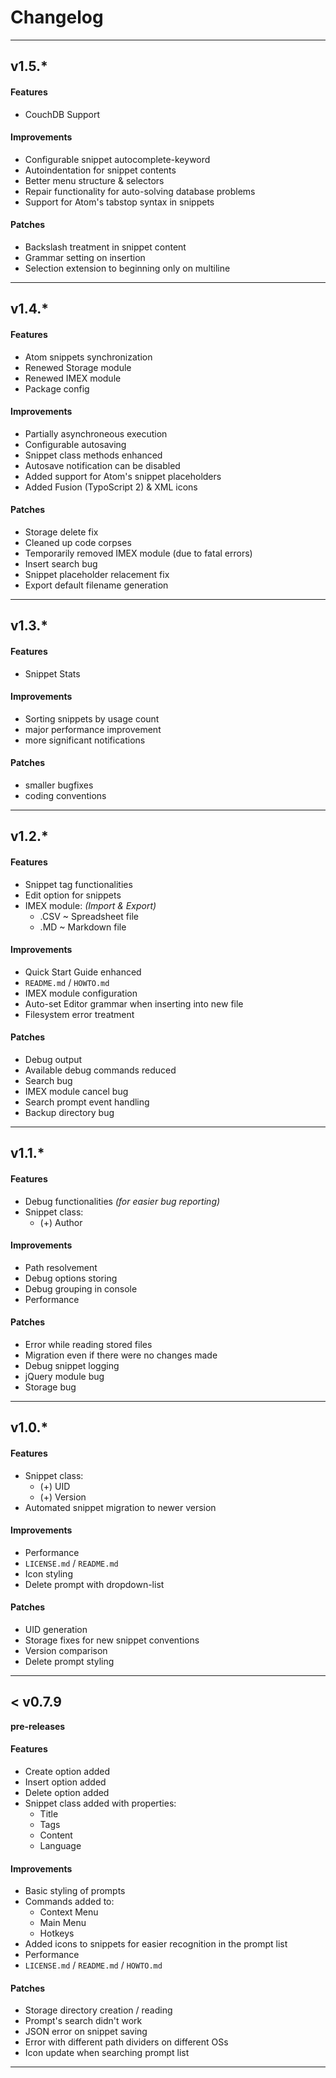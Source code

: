 # Changelog

-----------

## v1.5.*

#### Features
- CouchDB Support

#### Improvements
- Configurable snippet autocomplete-keyword
- Autoindentation for snippet contents
- Better menu structure & selectors
- Repair functionality for auto-solving database problems
- Support for Atom's tabstop syntax in snippets

#### Patches
- Backslash treatment in snippet content
- Grammar setting on insertion
- Selection extension to beginning only on multiline

---

## v1.4.*

#### Features
- Atom snippets synchronization
- Renewed Storage module
- Renewed IMEX module
- Package config

#### Improvements
- Partially asynchroneous execution
- Configurable autosaving
- Snippet class methods enhanced
- Autosave notification can be disabled
- Added support for Atom's snippet placeholders
- Added Fusion (TypoScript 2) & XML icons

#### Patches
- Storage delete fix
- Cleaned up code corpses
- Temporarily removed IMEX module (due to fatal errors)
- Insert search bug
- Snippet placeholder relacement fix
- Export default filename generation

---

## v1.3.*

#### Features
- Snippet Stats

#### Improvements
- Sorting snippets by usage count
- major performance improvement
- more significant notifications

#### Patches
- smaller bugfixes
- coding conventions


---

## v1.2.*

#### Features
- Snippet tag functionalities
- Edit option for snippets
- IMEX module: *(Import & Export)*
  - .CSV ~ Spreadsheet file
  - .MD ~ Markdown file

#### Improvements
- Quick Start Guide enhanced
- `README.md` / `HOWTO.md`
- IMEX module configuration
- Auto-set Editor grammar when inserting into new file
- Filesystem error treatment

#### Patches
- Debug output
- Available debug commands reduced
- Search bug
- IMEX module cancel bug
- Search prompt event handling
- Backup directory bug


---

## v1.1.*

#### Features
- Debug functionalities *(for easier bug reporting)*
- Snippet class:
  - (+) Author

#### Improvements
- Path resolvement
- Debug options storing
- Debug grouping in console
- Performance

#### Patches
- Error while reading stored files
- Migration even if there were no changes made
- Debug snippet logging
- jQuery module bug
- Storage bug


---

## v1.0.*

#### Features
- Snippet class:
  - (+) UID
  - (+) Version
- Automated snippet migration to newer version

#### Improvements
- Performance
- `LICENSE.md` / `README.md`
- Icon styling
- Delete prompt with dropdown-list

#### Patches
- UID generation
- Storage fixes for new snippet conventions
- Version comparison
- Delete prompt styling

---

## < v0.7.9
**pre-releases**

#### Features
- Create option added
- Insert option added
- Delete option added
- Snippet class added with properties:
  - Title
  - Tags
  - Content
  - Language

#### Improvements
- Basic styling of prompts
- Commands added to:
  - Context Menu
  - Main Menu
  - Hotkeys
- Added icons to snippets for easier recognition in the prompt list
- Performance
- `LICENSE.md` / `README.md` / `HOWTO.md`

#### Patches
- Storage directory creation / reading
- Prompt's search didn't work
- JSON error on snippet saving
- Error with different path dividers on different OSs
- Icon update when searching prompt list

---
